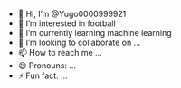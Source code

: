 - 👋 Hi, I’m @Yugo0000999921
- 👀 I’m interested in football
- 🌱 I’m currently learning machine learning
- 💞️ I’m looking to collaborate on ...
- 📫 How to reach me ... 
- 😄 Pronouns: ...
- ⚡ Fun fact: ...

<!---
Yugo0000999921/Yugo0000999921 is a ✨ special ✨ repository because its `README.md` (this file) appears on your GitHub profile.
You can click the Preview link to take a look at your changes.
--->
